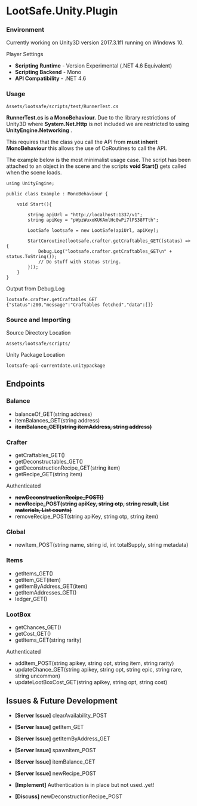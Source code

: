 # LootSafe.Unity.Plugin

### Environment

Currently working on Unity3D version 2017.3.1f1 running on Windows 10.

Player Settings

* **Scripting Runtime** - Version Experimental (.NET 4.6 Equivalent)
* **Scripting Backend** - Mono
* **API Compatibility** - .NET 4.6

### Usage

```
Assets/lootsafe/scripts/test/RunnerTest.cs
```
**RunnerTest.cs is a MonoBehaviour.** Due to the library restrictions of Unity3D where **System.Net.Http** is not included we are restricted to using **UnityEngine.Networking** . 

This requires that the class you call the API from **must inherit MonoBehaviour** this allows the use of CoRoutines to call the API.

The example below is the most minimalist usage case. The script has been attached to an object in the scene and the scripts **void Start()** gets called when the scene loads.

```
using UnityEngine;

public class Example : MonoBehaviour {

	void Start(){
    
        string apiUrl = "http://localhost:1337/v1";
        string apiKey = "pWpzWuxoKUKAmlHc0wPi7lFS38FTth";

        LootSafe lootsafe = new LootSafe(apiUrl, apiKey);

        StartCoroutine(lootsafe.crafter.getCraftables_GET((status) => {
            Debug.Log("lootsafe.crafter.getCraftables_GET\n" + status.ToString());
            // Do stuff with status string.
        }));
    }
}
```

Output from Debug.Log
```
lootsafe.crafter.getCraftables_GET
{"status":200,"message":"Craftables fetched","data":[]}
```

### Source and Importing

Source Directory Location
```
Assets/lootsafe/scripts/
```

Unity Package Location
```
lootsafe-api-currentdate.unitypackage
```

## Endpoints

### Balance

* balanceOf_GET(string address)
* itemBalances_GET(string address)
* **~~itemBalance_GET(string itemAddress, string address)~~**

### Crafter

* getCraftables_GET()
* getDeconstructables_GET()
* getDeconstructionRecipe_GET(string item)
* getRecipe_GET(string item)

Authenticated

* **~~newDeconstructionRecipe_POST()~~**
* **~~newRecipe_POST(string apiKey, string otp, string result, List<string> materials, List<string> counts)~~**
* removeRecipe_POST(string apiKey, string otp, string item)

### Global

* newItem_POST(string name, string id, int totalSupply, string metadata)

### Items

* getItems_GET()
* getItem_GET(item)
* getItemByAddress_GET(item)
* getItemAddresses_GET()
* ledger_GET()

### LootBox

* getChances_GET()
* getCost_GET()
* getItems_GET(string rarity)

Authenticated

* addItem_POST(string apikey, string opt, string item, string rarity)
* updateChance_GET(string apikey, string opt, string epic, string rare, string uncommon)
* updateLootBoxCost_GET(string apikey, string opt, string cost)

## Issues & Future Development


* **[Server Issue]** clearAvailability_POST
* **[Server Issue]** getItem_GET
* **[Server Issue]** getItemByAddress_GET
* **[Server Issue]** spawnItem_POST
* **[Server Issue]** itemBalance_GET
* **[Server Issue]** newRecipe_POST

* **[Implement]** Authentication is in place but not used..yet!

* **[Discuss]** newDeconstructionRecipe_POST